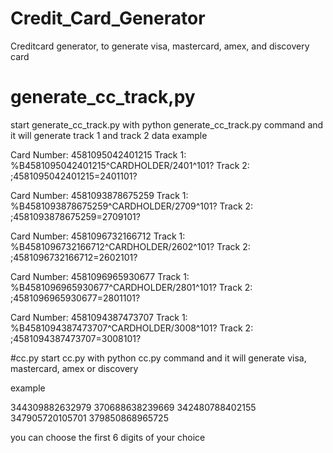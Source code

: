 # Credit_Card_Generator
Creditcard generator, to generate visa, mastercard, amex, and discovery card

# generate_cc_track,py
start generate_cc_track.py with python generate_cc_track.py command and it will generate track 1 and track 2 data
example

Card Number: 4581095042401215
Track 1: %B4581095042401215^CARDHOLDER/2401^101?
Track 2: ;4581095042401215=2401101?

Card Number: 4581093878675259
Track 1: %B4581093878675259^CARDHOLDER/2709^101?
Track 2: ;4581093878675259=2709101?

Card Number: 4581096732166712
Track 1: %B4581096732166712^CARDHOLDER/2602^101?
Track 2: ;4581096732166712=2602101?

Card Number: 4581096965930677
Track 1: %B4581096965930677^CARDHOLDER/2801^101?
Track 2: ;4581096965930677=2801101?

Card Number: 4581094387473707
Track 1: %B4581094387473707^CARDHOLDER/3008^101?
Track 2: ;4581094387473707=3008101?

#cc.py
start cc.py with python cc.py command and it will generate visa, mastercard, amex or discovery

example

344309882632979
370688638239669
342480788402155
347905720105701
379850868965725

you can choose the first 6 digits of your choice
